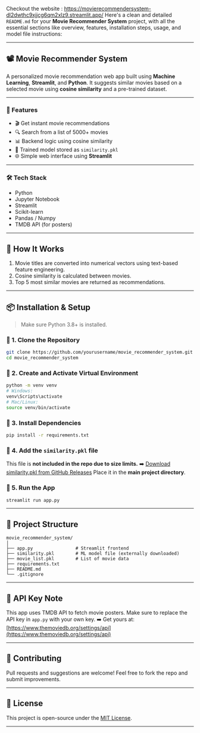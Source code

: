 Checkout the website : https://movierecommendersystem-dl2dwthc9xjjcg6qm2xlz9.streamlit.app/
Here's a clean and detailed `README.md` for your **Movie Recommender System** project, with all the essential sections like overview, features, installation steps, usage, and model file instructions:

---

## 📽️ Movie Recommender System

A personalized movie recommendation web app built using **Machine Learning**, **Streamlit**, and **Python**. It suggests similar movies based on a selected movie using **cosine similarity** and a pre-trained dataset.

---

### 🚀 Features

* 🎬 Get instant movie recommendations
* 🔍 Search from a list of 5000+ movies
* 📊 Backend logic using cosine similarity
* 🧠 Trained model stored as `similarity.pkl`
* 🌐 Simple web interface using **Streamlit**

---

### 🛠️ Tech Stack

* Python
* Jupyter Notebook
* Streamlit
* Scikit-learn
* Pandas / Numpy
* TMDB API (for posters)

---

## 🧠 How It Works

1. Movie titles are converted into numerical vectors using text-based feature engineering.
2. Cosine similarity is calculated between movies.
3. Top 5 most similar movies are returned as recommendations.

---

## 📦 Installation & Setup

> Make sure Python 3.8+ is installed.

### 🔹 1. Clone the Repository

```bash
git clone https://github.com/yourusername/movie_recommender_system.git
cd movie_recommender_system
```

### 🔹 2. Create and Activate Virtual Environment

```bash
python -m venv venv
# Windows:
venv\Scripts\activate
# Mac/Linux:
source venv/bin/activate
```

### 🔹 3. Install Dependencies

```bash
pip install -r requirements.txt
```

### 🔹 4. Add the `similarity.pkl` file

This file is **not included in the repo due to size limits.**
➡️ [Download similarity.pkl from GitHub Releases](https://github.com/yourusername/movie_recommender_system/releases)
Place it in the **main project directory**.

### 🔹 5. Run the App

```bash
streamlit run app.py
```
---

## 📁 Project Structure

```
movie_recommender_system/
│
├── app.py                # Streamlit frontend
├── similarity.pkl        # ML model file (externally downloaded)
├── movie_list.pkl        # List of movie data
├── requirements.txt
├── README.md
└── .gitignore
```

---

## 🔐 API Key Note

This app uses TMDB API to fetch movie posters.
Make sure to replace the API key in `app.py` with your own key.
➡️ Get yours at: [https://www.themoviedb.org/settings/api](https://www.themoviedb.org/settings/api)

---

## 🤝 Contributing

Pull requests and suggestions are welcome!
Feel free to fork the repo and submit improvements.

---

## 📄 License

This project is open-source under the [MIT License](LICENSE).

---
